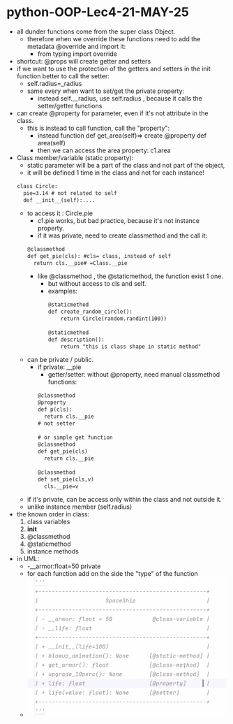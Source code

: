 # python-OOP-Lec4-21-MAY-25
* all dunder functions come from the super class Object.
  * therefore when we override these functions need to add the metadata @override and import it:
    * from typing import override
* shortcut: @props will create getter and setters
* if we want to use the protection of the getters and setters in the init function better to call the setter:
  * self.radius=_radius
  * same every when want to set/get the private property:
    * instead self.__radius, use self.radius , because it calls the setter/getter functions
* can create @property for parameter, even if it's not attribute in the class.
  * this is instead to call function, call the "property":
    * instead function def get_area(self)=> create @property def area(self)
    * then we can access the area property: c1.area
* Class member/variable (static property):
  *  static parameter will be a part of the class and not part of the object,
  * it will be defined 1 time in the class and not for each instance!
  ```
  class Circle:
    pie=3.14 # not related to self 
    def __init__(self):....
  ```
  * to access it : Circle.pie
    * c1.pie works, but bad practice, because it's not instance property.
    * if it was private, need to create classmethod and the call it:
    ```
    @classmethod
    def get_pie(cls): #cls= class, instead of self
      return cls.__pie# =Class.__pie
    ```
    * like @classmethod , the @staticmethod, the function exist 1 one. 
      * but without access to cls and self.
      * examples:
        ```
        @staticmethod
        def create_random_circle():
            return Circle(random.randint(100))
        
        @staticmethod
        def description():
            return "this is class shape in static method"
        ```
  * can be private / public. 
    * if private:  __pie
      * getter/setter: without @property, need manual classmethod functions:
      ```
      @classmethod
      @property
      def p(cls):
        return cls.__pie
      # not setter
      
      # or simple get function
      @classmethod
      def get_pie(cls)
        return cls.__pie
      
      @classmethod
      def set_pie(cls,v)
        cls.__pie=v
      ```
  * if it's private, can be access only within the class and not outside it.
  * unlike instance member (self.radius)
* the known order in class:
  1) class variables
  2) __init__
  3) @classmethod
  4) @staticmethod
  5) instance methods
* in UML: 
  * -__armor:float=50 private
  * for each function add on the side the "type" of the function
  * ![img.png](img.png)